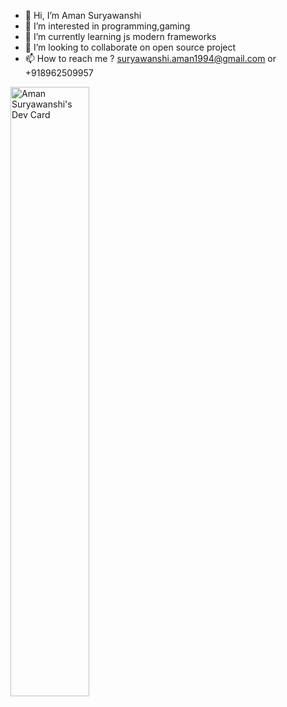- 👋 Hi, I’m Aman Suryawanshi
- 👀 I’m interested in programming,gaming
- 🌱 I’m currently learning js modern frameworks
- 💞️ I’m looking to collaborate on open source project
- 📫 How to reach me ? suryawanshi.aman1994@gmail.com or +918962509957

<a href="https://app.daily.dev/coderaman594"><img src="https://api.daily.dev/devcards/936db71ee7b4477ebb2a76ab057b5036.png?r=vg5" width="50%" alt="Aman Suryawanshi's Dev Card"/></a>
<!---
coderaman594/coderaman594 is a ✨ special ✨ repository because its `README.md` (this file) appears on your GitHub profile.
You can click the Preview link to take a look at your changes.
--->
